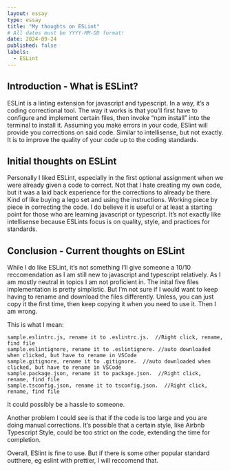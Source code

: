 ```yaml
---
layout: essay
type: essay
title: "My thoughts on ESLint"
# All dates must be YYYY-MM-DD format!
date: 2024-09-24
published: false
labels:
  - ESLint
---
```



## Introduction - What is ESLint?

ESLint is a linting extension for javascript and typescript. In a way, it’s a coding correctional tool. The way it works is that you’ll first have to configure and implement certain files, then invoke “npm install” into the terminal to install it.  Assuming you make errors in your code, ESlint will provide you corrections on said code. Similar to intellisense, but not exactly. It is to improve the quality of your code up to the coding standards.


## Initial thoughts on ESLint

Personally I liked ESLint, especially in the first optional assignment when we were already given a code to correct. Not that I hate creating my own code, but it was a laid back experience for the corrections to already be there. Kind of like buying a lego set and using the instructions. Working piece by piece in correcting the code. I do believe it is useful or at least a starting point for those who are learning javascript or typescript. It’s not exactly like intellisense because ESLints focus is on quality, style, and practices for standards.


## Conclusion - Current thoughts on ESLint

While I do like ESLint, it’s not something I’ll give someone a 10/10 reccomendation as I am still new to javascript and typescript relatively. As I am mostly neutral in topics I am not proficient in. The inital five files implementation is pretty simplistic. But I’m not sure if I would want to keep having to rename and download the files differently. Unless, you can just copy it the first time, then keep copying it when you need to use it. Then I am wrong.

This is what I mean:

```
sample.eslintrc.js, rename it to .eslintrc.js.  //Right click, rename, find file
sample.eslintignore, rename it to .eslintignore. //auto downloaded when clicked, but have to rename in VSCode
sample.gitignore, rename it to .gitignore.  //auto downloaded when clicked, but have to rename in VSCode
sample.package.json, rename it to package.json.  //Right click, rename, find file
sample.tsconfig.json, rename it to tsconfig.json.  //Right click, rename, find file
```
It could possibly be a hassle to someone.

Another problem I could see is that if the code is too large and you are doing manual corrections. It’s possible that a certain style, like Airbnb Typescript Style, could be too strict on the code, extending the time for completion.

Overall, ESlint is fine to use. But if there is some other popular standard outthere, eg eslint with prettier, I will reccomend that.

